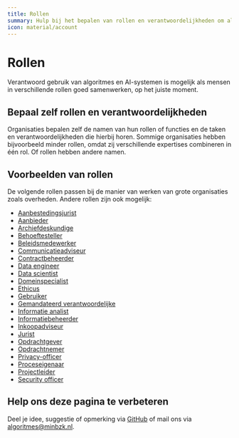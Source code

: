 ```yaml
---
title: Rollen
summary: Hulp bij het bepalen van rollen en verantwoordelijkheden om als overheid verantwoordelijk om te gaan met algoritmes en AI.
icon: material/account
---
```

# Rollen
Verantwoord gebruik van algoritmes en AI-systemen is mogelijk als mensen in verschillende rollen goed samenwerken, op het juiste moment.

## Bepaal zelf rollen en verantwoordelijkheden
Organisaties bepalen zelf de namen van hun rollen of functies en de taken en verantwoordelijkheden die hierbij horen. 
Sommige organisaties hebben bijvoorbeeld minder rollen, omdat zij verschillende expertises combineren in één rol. Of rollen hebben andere namen.

## Voorbeelden van rollen
De volgende rollen passen bij de manier van werken van grote organisaties zoals overheden. Andere rollen zijn ook mogelijk:
- [Aanbestedingsjurist](aanbestedingsjurist.md)
- [Aanbieder](aanbieder.md)
- [Archiefdeskundige](archiefdeskundige.md)
- [Behoeftesteller](behoeftesteller.md)
- [Beleidsmedewerker](beleidsmedewerker.md)
- [Communicatieadviseur](communicatieadviseur.md)
- [Contractbeheerder](hcontractbeheerder.md)
- [Data engineer](data-engineer.md)
- [Data scientist](data-scientist.md)
- [Domeinspecialist](domeinspecialist.md)
- [Ethicus](ethicus.md)
- [Gebruiker](gebruiker.md)
- [Gemandateerd verantwoordelijke](gemandateerd-verantwoordelijke.md)
- [Informatie analist](informatie-analist.md)
- [Informatiebeheerder](informatiebeheerder.md)
- [Inkoopadviseur](inkoopadviseur.md)
- [Jurist](jurist.md)
- [Opdrachtgever](opdrachtgever.md)
- [Opdrachtnemer](opdrachtnemer.md)
- [Privacy-officer](privacy-officer.md)
- [Proceseigenaar](proceseigenaar.md)
- [Projectleider](projectleider.md)
- [Security officer](security-officer.md)

## Help ons deze pagina te verbeteren
Deel je idee, suggestie of opmerking via [GitHub](https://github.com/MinBZK/Algoritmekader/edit/main/docs/rollen/index.md) of mail ons via [algoritmes@minbzk.nl](algoritmes@minbzk.nl).
